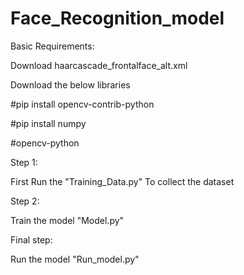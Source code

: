# Face_Recognition_model

Basic Requirements:

Download haarcascade_frontalface_alt.xml

Download the below libraries

#pip install opencv-contrib-python

#pip install numpy

#opencv-python

Step 1:

First Run the "Training_Data.py" To collect the dataset

Step 2:

Train the model "Model.py"

Final step:

Run the model "Run_model.py"
